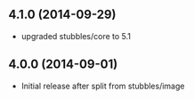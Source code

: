 4.1.0 (2014-09-29)
------------------

  * upgraded stubbles/core to 5.1


4.0.0 (2014-09-01)
------------------

  * Initial release after split from stubbles/image

